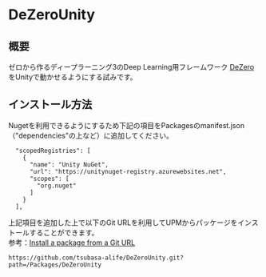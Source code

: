 # DeZeroUnity
## 概要
ゼロから作るディープラーニング3のDeep Learning用フレームワーク [DeZero](https://github.com/oreilly-japan/deep-learning-from-scratch-3) をUnityで動かせるようにする試みです。  

## インストール方法
Nugetを利用できるようにするため下記の項目をPackagesのmanifest.json（"dependencies"の上など）に追加してください。
```
  "scopedRegistries": [
    {
      "name": "Unity NuGet",
      "url": "https://unitynuget-registry.azurewebsites.net",
      "scopes": [
        "org.nuget"
      ]
    }
  ],
```
上記項目を追加した上で以下のGit URLを利用してUPMからパッケージをインストールすることができます。  
参考：[Install a package from a Git URL](https://docs.unity3d.com/Manual/upm-ui-giturl.html)
```
https://github.com/tsubasa-alife/DeZeroUnity.git?path=/Packages/DeZeroUnity
```
